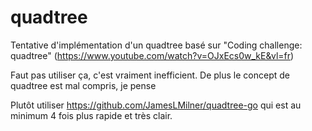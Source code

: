 # quadtree
Tentative d'implémentation d'un quadtree basé sur "Coding challenge: quadtree" (https://www.youtube.com/watch?v=OJxEcs0w_kE&vl=fr)

Faut pas utiliser ça, c'est vraiment inefficient. De plus le concept de quadtree est mal compris, je pense

Plutôt utiliser https://github.com/JamesLMilner/quadtree-go qui est au minimum 4 fois plus rapide et très clair.
